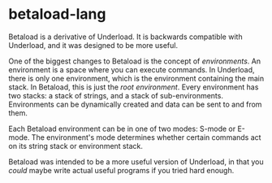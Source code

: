 # betaload-lang

Betaload is a derivative of Underload. It is backwards compatible with Underload, and it was designed to be more useful.

One of the biggest changes to Betaload is the concept of *environments*. An environment is a space where you can execute commands. In Underload, there is only one environment, which is the environment containing the main stack. In Betaload, this is just the *root environment*. Every environment has two stacks: a stack of strings, and a stack of sub-environments. Environments can be dynamically created and data can be sent to and from them.

Each Betaload environment can be in one of two modes: S-mode or E-mode. The environment's mode determines whether certain commands act on its string stack or environment stack.

Betaload was intended to be a more useful version of Underload, in that you *could* maybe write actual useful programs if you tried hard enough.
